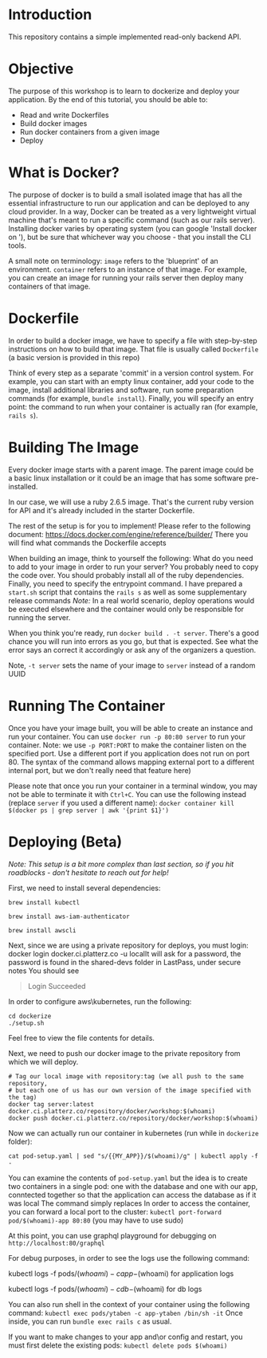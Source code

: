 # Introduction
This repository contains a simple implemented read-only backend API.

# Objective
The purpose of this workshop is to learn to dockerize and deploy your application.
By the end of this tutorial, you should be able to:
- Read and write Dockerfiles
- Build docker images
- Run docker containers from a given image
- Deploy

# What is Docker?
The purpose of docker is to build a small isolated image that has all the essential infrastructure to run our application and can be deployed to any cloud provider. In a way, Docker can be treated as a very lightweight virtual machine that's meant to run a specific command (such as our rails server). 
Installing docker varies by operating system (you can google 'Install docker on <OS>'), but be sure that whichever way you choose - that you install the CLI tools.
  
A small note on terminology: `image` refers to the 'blueprint' of an environment. `container` refers to an instance of that image. For example, you can create an image for running your rails server then deploy many containers of that image.

# Dockerfile
In order to build a docker image, we have to specify a file with step-by-step instructions on how to build that image. That file is usually called `Dockerfile` (a basic version is provided in this repo)

Think of every step as a separate 'commit' in a version control system. For example, you can start with an empty linux container, add your code to the image, install additional libraries and software, run some preparation commands (for example, `bundle install`). Finally, you will specify an entry point: the command to run when your container is actually ran (for example, `rails s`).

# Building The Image
Every docker image starts with a parent image. The parent image could be a basic linux installation or it could be an image that has some software pre-installed.

In our case, we will use a ruby 2.6.5 image. That's the current ruby version for API and it's already included in the starter Dockerfile.

The rest of the setup is for you to implement!
Please refer to the following document: https://docs.docker.com/engine/reference/builder/
There you will find what commands the Dockerfile accepts

When building an image, think to yourself the following:
What do you need to add to your image in order to run your server?
You probably need to copy the code over.
You should probably install all of the ruby dependencies.
Finally, you need to specify the entrypoint command. I have prepared a `start.sh` script that contains the `rails s` as well as some supplementary release commands
_Note:_ In a real world scenario, deploy operations would be executed elsewhere and the container would only be responsible for running the server.

When you think you're ready, run `docker build . -t server`.
There's a good chance you will run into errors as you go, but that is expected. See what the error says an correct it accordingly or ask any of the organizers a question.

Note, `-t server` sets the name of your image to `server` instead of a random UUID

# Running The Container

Once you have your image built, you will be able to create an instance and run your container.
You can use `docker run -p 80:80 server` to run your container.
Note: we use `-p PORT:PORT` to make the container listen on the specified port. Use a different port if you application does not run on port 80. The syntax of the command allows mapping external port to a different internal port, but we don't really need that feature here)

Please note that once you run your container in a terminal window, you may not be able to terminate it with `Ctrl+C`.
You can use the following instead (replace `server` if you used a different name): `docker container kill $(docker ps | grep server | awk '{print $1}')`

# Deploying (Beta)

_Note: This setup is a bit more complex than last section, so if you hit roadblocks - don't hesitate to reach out for help!_

First, we need to install several dependencies:
```
brew install kubectl

brew install aws-iam-authenticator

brew install awscli
```


Next, since we are using a private repository for deploys, you must login:
docker login docker.ci.platterz.co -u localIt will ask for a password, the password is found in the shared-devs folder in LastPass, under secure notes
You should see
> Login Succeeded


In order to configure aws\kubernetes, run the following:
```
cd dockerize
./setup.sh
```
Feel free to view the file contents for details.


Next, we need to push our docker image to the private repository from which we will deploy.
```
# Tag our local image with repository:tag (we all push to the same repository, 
# but each one of us has our own version of the image specified with the tag)
docker tag server:latest docker.ci.platterz.co/repository/docker/workshop:$(whoami)
docker push docker.ci.platterz.co/repository/docker/workshop:$(whoami)
```

Now we can actually run our container in kubernetes (run while in `dockerize` folder):
```
cat pod-setup.yaml | sed "s/{{MY_APP}}/$(whoami)/g" | kubectl apply -f -
```
You can examine the contents of `pod-setup.yaml` but the idea is to create two containers in a single pod: one with the database and one with our app, conntected together so that the application can access the database as if it was local
The command simply replaces 
In order to access the container, you can forward a local port to the cluster:
`kubectl port-forward pod/$(whoami)-app 80:80` (you may have to use sudo)

At this point, you can use graphql playground for debugging on `http://localhost:80/graphql`


For debug purposes, in order to see the logs use the following command:

kubectl logs -f pods/$(whoami) -c app-$(whoami) for application logs

kubectl logs -f pods/$(whoami) -c db-$(whoami) for db logs

You can also run shell in the context of your container using the following command:
`kubectl exec pods/ytaben -c app-ytaben /bin/sh -it`
Once inside, you can run `bundle exec rails c` as usual.

If you want to make changes to your app and\or config and restart, you must first delete the existing pods:
`kubectl delete pods $(whoami)`
